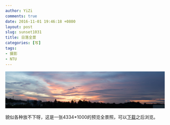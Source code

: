 ```yaml
---
author: YiZi
comments: true
date: 2016-11-01 19:46:18 +0800
layout: post
slug: sunset1031
title: 日落全景
categories: [写]
tags:
- 摄影
- NTU
---
```

<a href="/public/images/sunset/sunset.jpg" data-lightbox="sunset1031" data-title="日落">
<img src="/public/images/sunset/sunset.jpg"></a>

貌似各种放不下呀，这是一张4334*1000的预览全景照，可以<a href="/public/images/sunset/sunset.jpg">下载</a>之后浏览。
